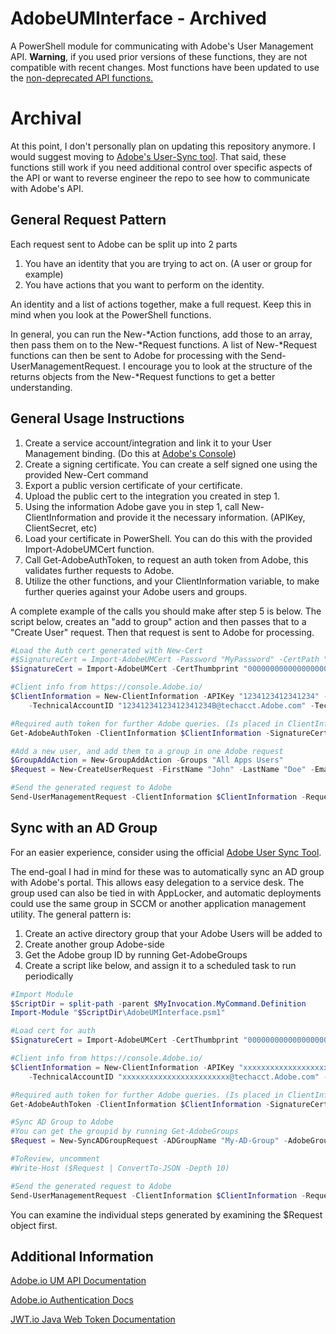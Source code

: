# AdobeUMInterface - Archived

A PowerShell module for communicating with Adobe's User Management API. **Warning**, if you used prior versions of these functions, they are not compatible with recent changes. Most functions have been updated to use the [non-deprecated API functions.](https://Adobe-apiplatform.github.io/umapi-documentation/en/api/DeprecatedApis.html)

# Archival

At this point, I don't personally plan on updating this repository anymore. I would suggest moving to [Adobe's User-Sync tool](https://helpx.adobe.com/enterprise/using/user-sync.html). That said, these functions still work if you need additional control over specific aspects of the API or want to reverse engineer the repo to see how to communicate with Adobe's API.

## General Request Pattern

Each request sent to Adobe can be split up into 2 parts
1) You have an identity that you are trying to act on. (A user or group for example)
2) You have actions that you want to perform on the identity.

An identity and a list of actions together, make a full request. Keep this in mind when you look at the PowerShell functions.

In general, you can run the New-\*Action functions, add those to an array, then pass them on to the New-\*Request functions. A list of New-\*Request functions can then be sent to Adobe for processing with the Send-UserManagementRequest.
I encourage you to look at the structure of the returns objects from the New-\*Request functions to get a better understanding.

## General Usage Instructions

1) Create a service account/integration and link it to your User Management binding. (Do this at [Adobe's Console](https://console.Adobe.io))
2) Create a signing certificate. You can create a self signed one using the provided New-Cert command
3) Export a public version certificate of your certificate. 
4) Upload the public cert to the integration you created in step 1.
5) Using the information Adobe gave you in step 1, call New-ClientInformation and provide it the necessary information. (APIKey, ClientSecret, etc)
6) Load your certificate in PowerShell. You can do this with the provided Import-AdobeUMCert function.
7) Call Get-AdobeAuthToken, to request an auth token from Adobe, this validates further requests to Adobe.
8) Utilize the other functions, and your ClientInformation variable, to make further queries against your Adobe users and groups.

A complete example of the calls you should make after step 5 is below. The script below, creates an "add to group" action and then passes that to a "Create User" request. Then that request is sent to Adobe for processing.

```PowerShell
#Load the Auth cert generated with New-Cert
#$SignatureCert = Import-AdobeUMCert -Password "MyPassword" -CertPath "C:\Certs\AdobeAuthPrivate.pfx" #from file or
$SignatureCert = Import-AdobeUMCert -CertThumbprint "0000000000000000000000000000000000000000" -CertStore "LocalMachine" #From windows store

#Client info from https://console.Adobe.io/
$ClientInformation = New-ClientInformation -APIKey "1234123412341234" -OrganizationID "1234123412341234@AdobeOrg" -ClientSecret "xxxxxxxx-xxxx-xxxx-xxxx-xxxxxxxx" `
    -TechnicalAccountID "12341234123412341234B@techacct.Adobe.com" -TechnicalAccountEmail "xxxxxxxx-xxxx-xxxx-xxxx-xxxxxxxx6@techacct.Adobe.com"

#Required auth token for further Adobe queries. (Is placed in ClientInformation)
Get-AdobeAuthToken -ClientInformation $ClientInformation -SignatureCert $SignatureCert

#Add a new user, and add them to a group in one Adobe request
$GroupAddAction = New-GroupAddAction -Groups "All Apps Users"
$Request = New-CreateUserRequest -FirstName "John" -LastName "Doe" -Email "John.Doe@domain.com" -AdditionalActions $GroupAddAction

#Send the generated request to Adobe
Send-UserManagementRequest -ClientInformation $ClientInformation -Requests $Request
```

## Sync with an AD Group

For an easier experience, consider using the official [Adobe User Sync Tool](https://helpx.adobe.com/enterprise/using/user-sync.html).

The end-goal I had in mind for these was to automatically sync an AD group with Adobe's portal. This allows easy delegation to a service desk. The group used can also be tied in with AppLocker, and automatic deployments could use the same group in SCCM or another application management utility. The general pattern is:

1) Create an active directory group that your Adobe Users will be added to
2) Create another group Adobe-side
3) Get the Adobe group ID by running Get-AdobeGroups
4) Create a script like below, and assign it to a scheduled task to run periodically

```PowerShell
#Import Module
$ScriptDir = split-path -parent $MyInvocation.MyCommand.Definition
Import-Module "$ScriptDir\AdobeUMInterface.psm1"

#Load cert for auth
$SignatureCert = Import-AdobeUMCert -CertThumbprint "0000000000000000000000000000000000000000" -CertStore "LocalMachine" #From windows store

#Client info from https://console.Adobe.io/
$ClientInformation = New-ClientInformation -APIKey "xxxxxxxxxxxxxxxxxxxxxxxxxxxxxxxx" -OrganizationID "xxxxxxxxxxxxxxxxxxxxxxxx@AdobeOrg" -ClientSecret "xxxxxxxx-xxxx-xxxx-xxxx-xxxxxxxxxxxx" `
    -TechnicalAccountID "xxxxxxxxxxxxxxxxxxxxxxxx@techacct.Adobe.com" -TechnicalAccountEmail "xxxxxxxx-xxxx-xxxx-xxxx-xxxxxxxxxxxx@techacct.Adobe.com"

#Required auth token for further Adobe queries. (Is placed in ClientInformation)
Get-AdobeAuthToken -ClientInformation $ClientInformation -SignatureCert $SignatureCert

#Sync AD Group to Adobe
#You can get the groupid by running Get-AdobeGroups
$Request = New-SyncADGroupRequest -ADGroupName "My-AD-Group" -AdobeGroupName "All Apps Users" -ClientInformation $ClientInformation

#ToReview, uncomment
#Write-Host ($Request | ConvertTo-JSON -Depth 10)

#Send the generated request to Adobe
Send-UserManagementRequest -ClientInformation $ClientInformation -Requests $Request
```

You can examine the individual steps generated by examining the $Request object first.

## Additional Information

[Adobe.io UM API Documentation](https://Adobe-apiplatform.github.io/umapi-documentation/en/RefOverview.html)

[Adobe.io Authentication Docs](https://www.Adobe.io/authentication/auth-methods.html)

[JWT.io Java Web Token Documentation](https://jwt.io/)
